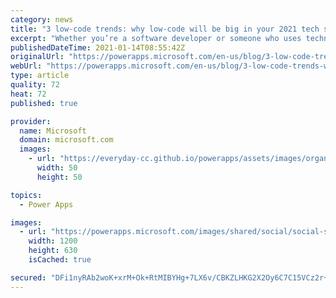 ```yaml
---
category: news
title: "3 low-code trends: why low-code will be big in your 2021 tech strategy"
excerpt: "Whether you’re a software developer or someone who uses technology for their job, the way we work has fundamentally changed this year. Much of the workforce was spread out and working remotely. Serving customers became a challenge. Organizations needed to transform basic pen and paper processes, like"
publishedDateTime: 2021-01-14T08:55:42Z
originalUrl: "https://powerapps.microsoft.com/en-us/blog/3-low-code-trends-why-low-code-will-be-big-in-your-2021-tech-strategy/"
webUrl: "https://powerapps.microsoft.com/en-us/blog/3-low-code-trends-why-low-code-will-be-big-in-your-2021-tech-strategy/"
type: article
quality: 72
heat: 72
published: true

provider:
  name: Microsoft
  domain: microsoft.com
  images:
    - url: "https://everyday-cc.github.io/powerapps/assets/images/organizations/microsoft.com-50x50.jpg"
      width: 50
      height: 50

topics:
  - Power Apps

images:
  - url: "https://powerapps.microsoft.com/images/shared/social/social-share-post-ignite.png"
    width: 1200
    height: 630
    isCached: true

secured: "DFi1nyRAb2woK+xrM+Ok+RtMIBYHg+7LX6v/CBKZLHKG2X2Oy6C7C15VCz2r+WvF5bXMeUQViE45mKU0rti2TisOF3xmxDF/CGQchCpnKuqfSw5CGc+4uT/nCc30JozFKFEHQFd3069GJ91qSwHuqELaHQNNAQl+GYBfLRCkRJR6RiA9IXfmsNdrISCwSn+M5E4fjLfdb/TWJU/xm3SZL9Mqjev0DndreRMbug52bVjMOoDcyHxEH6EzhaVGt3AxASoe4Fjo9XkPm6Rr0SJ0ROAGmVdsWq5hIAPI8TItfyLxn7yLJ9j/kxtD4Y1KI4kcaizyCRy0cXX9Fp9vf9U9e6df0bEJK8vAe+NbsSiDpuI=;5t8K7IPDw5yPMI96mqxc4Q=="
---
```


